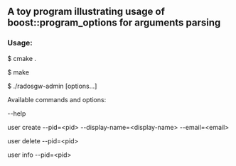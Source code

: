 ## A toy program illustrating usage of boost::program_options for arguments parsing
### Usage:

$ cmake .

$ make

$ ./radosgw-admin <cmd> [options...]


Available commands and options:

--help

user create --pid=\<pid> --display-name=\<display-name> --email=\<email>

user delete --pid=\<pid>

user info --pid=\<pid>
